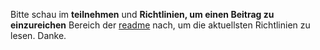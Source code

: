 Bitte schau im **teilnehmen** und **Richtlinien, um einen Beitrag zu einzureichen** Bereich der [readme](https://github.com/Anon215/privacytools.it-sec.rocks/blob/master/README.md) nach, um die aktuellsten Richtlinien zu lesen. Danke.
